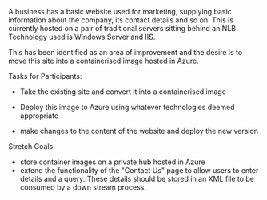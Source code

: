 A business has a basic website used for marketing, supplying basic information about the company, its contact details and so on. This is currently hosted on a pair of traditional servers sitting behind an NLB. Technology used is Windows Server and IIS.

This has been identified as an area of improvement and the desire is to move this site into a containerised image hosted in Azure.

Tasks for Participants:

- Take the existing site and convert it into a containerised image
- Deploy this image to Azure using whatever technologies deemed appropriate

- make changes to the content of the website and deploy the new version

Stretch Goals
- store container images on a private hub hosted in Azure
- extend the functionality of the "Contact Us" page to allow users to enter details and a query. These details should be stored in an XML file to be consumed by a down stream process.